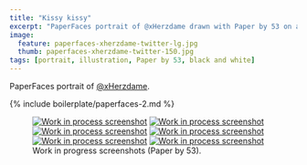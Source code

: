 ```yaml
---
title: "Kissy kissy"
excerpt: "PaperFaces portrait of @xHerzdame drawn with Paper by 53 on an iPad."
image: 
  feature: paperfaces-xherzdame-twitter-lg.jpg
  thumb: paperfaces-xherzdame-twitter-150.jpg
tags: [portrait, illustration, Paper by 53, black and white]
---
```


PaperFaces portrait of <a href="http://twitter.com/xHerzdame">@xHerzdame</a>.

{% include boilerplate/paperfaces-2.md %}

<figure class="half">
	<a href="{{ site.url }}/assets/images/paperfaces-xherzdame-process-1-lg.jpg"><img src="{{ site.url }}/assets/images/paperfaces-xherzdame-process-1-600.jpg" alt="Work in process screenshot"></a>
	<a href="{{ site.url }}/assets/images/paperfaces-xherzdame-process-2-lg.jpg"><img src="{{ site.url }}/assets/images/paperfaces-xherzdame-process-2-600.jpg" alt="Work in process screenshot"></a>
	<a href="{{ site.url }}/assets/images/paperfaces-xherzdame-process-3-lg.jpg"><img src="{{ site.url }}/assets/images/paperfaces-xherzdame-process-3-600.jpg" alt="Work in process screenshot"></a>
	<a href="{{ site.url }}/assets/images/paperfaces-xherzdame-process-4-lg.jpg"><img src="{{ site.url }}/assets/images/paperfaces-xherzdame-process-4-600.jpg" alt="Work in process screenshot"></a>
	<a href="{{ site.url }}/assets/images/paperfaces-xherzdame-process-5-lg.jpg"><img src="{{ site.url }}/assets/images/paperfaces-xherzdame-process-5-600.jpg" alt="Work in process screenshot"></a>
	<a href="{{ site.url }}/assets/images/paperfaces-xherzdame-process-6-lg.jpg"><img src="{{ site.url }}/assets/images/paperfaces-xherzdame-process-6-600.jpg" alt="Work in process screenshot"></a>
	<figcaption>Work in progress screenshots (Paper by 53).</figcaption>
</figure>